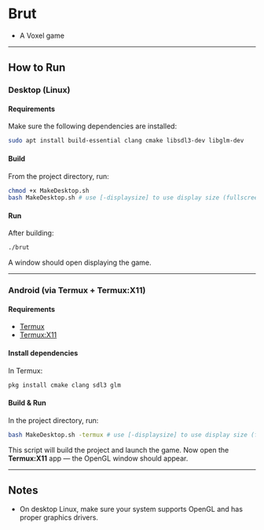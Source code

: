 # Brut

- A Voxel game
---

## How to Run

### Desktop (Linux)

#### Requirements

Make sure the following dependencies are installed:

```bash
sudo apt install build-essential clang cmake libsdl3-dev libglm-dev
```

#### Build

From the project directory, run:

```bash
chmod +x MakeDesktop.sh
bash MakeDesktop.sh # use [-displaysize] to use display size (fullscreen)
```

#### Run

After building:

```bash
./brut
```

A window should open displaying the game.

---

### Android (via Termux + Termux:X11)

#### Requirements

- [Termux](https://f-droid.org/en/packages/com.termux/)
- [Termux:X11](https://github.com/termux/termux-x11)

#### Install dependencies

In Termux:

```bash
pkg install cmake clang sdl3 glm
```

#### Build & Run

In the project directory, run:

```bash
bash MakeDesktop.sh -termux # use [-displaysize] to use display size (fullscreen)
```

This script will build the project and launch the game.
Now open the **Termux:X11** app — the OpenGL window should appear.

---

## Notes
- On desktop Linux, make sure your system supports OpenGL and has proper graphics drivers.
